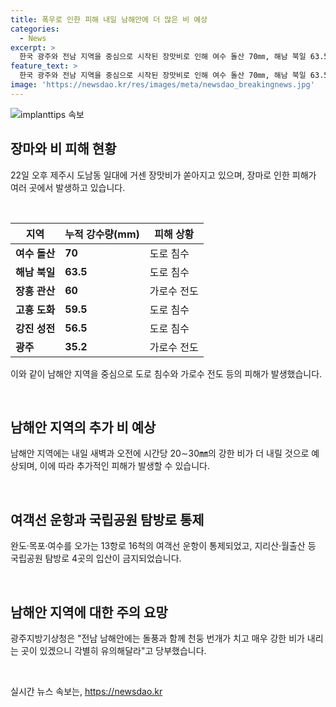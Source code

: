 ```yaml
---
title: 폭우로 인한 피해 내일 남해안에 더 많은 비 예상
categories:
  - News
excerpt: >
  한국 광주와 전남 지역을 중심으로 시작된 장맛비로 인해 여수 돌산 70㎜, 해남 북일 63.5㎜, 장흥 관산 60㎜, 등의 누적 강수량이 기록되었으며, 여수 소리도 34㎜, 목포 10.9㎜, 광주 8.9㎜의 집중호우가 발생했습니다. 13항로 16척의 여객선 운항이 통제되었고, 지리산·월출산 등 국립공원 탐방로 4곳의 입산이 금지됐습니다. 내일 새벽과 오전 사이 남해안에는 20∼30㎜의 강한 비가 예상되니 주의가 필요합니다.
feature_text: >
  한국 광주와 전남 지역을 중심으로 시작된 장맛비로 인해 여수 돌산 70㎜, 해남 북일 63.5㎜, 장흥 관산 60㎜, 등의 누적 강수량이 기록되었으며, 여수 소리도 34㎜, 목포 10.9㎜, 광주 8.9㎜의 집중호우가 발생했습니다. 13항로 16척의 여객선 운항이 통제되었고, 지리산·월출산 등 국립공원 탐방로 4곳의 입산이 금지됐습니다. 내일 새벽과 오전 사이 남해안에는 20∼30㎜의 강한 비가 예상되니 주의가 필요합니다.
image: 'https://newsdao.kr/res/images/meta/newsdao_breakingnews.jpg'
---
```


<p><img src="https://newsdao.kr/res/images/meta/newsdao_breakingnews.jpg" alt="implanttips 속보" /></p>

<h2 data-ke-size="size26">장마와 비 피해 현황</h2>

<p data-ke-size="size16">22일 오후 제주시 도남동 일대에 거센 장맛비가 쏟아지고 있으며, 장마로 인한 피해가 여러 곳에서 발생하고 있습니다.</p>

<p data-ke-size="size16">&nbsp;</p>

<table>
    <thead>
        <tr>
            <th>지역</th>
            <th>누적 강수량(mm)</th>
            <th>피해 상황</th>
        </tr>
    </thead>
    <tbody>
        <tr>
            <td><b>여수 돌산</b></td>
            <td><b>70</b></td>
            <td>도로 침수</td>
        </tr>
        <tr>
            <td><b>해남 북일</b></td>
            <td><b>63.5</b></td>
            <td>도로 침수</td>
        </tr>
        <tr>
            <td><b>장흥 관산</b></td>
            <td><b>60</b></td>
            <td>가로수 전도</td>
        </tr>
        <tr>
            <td><b>고흥 도화</b></td>
            <td><b>59.5</b></td>
            <td>도로 침수</td>
        </tr>
        <tr>
            <td><b>강진 성전</b></td>
            <td><b>56.5</b></td>
            <td>도로 침수</td>
        </tr>
        <tr>
            <td><b>광주</b></td>
            <td><b>35.2</b></td>
            <td>가로수 전도</td>
        </tr>
    </tbody>
</table>

<p data-ke-size="size16">이와 같이 남해안 지역을 중심으로 도로 침수와 가로수 전도 등의 피해가 발생했습니다.</p>

<p data-ke-size="size16">&nbsp;</p>

<h2 data-ke-size="size26">남해안 지역의 추가 비 예상</h2>

<p data-ke-size="size16">남해안 지역에는 내일 새벽과 오전에 시간당 20∼30㎜의 강한 비가 더 내릴 것으로 예상되며, 이에 따라 추가적인 피해가 발생할 수 있습니다.</p>

<p data-ke-size="size16">&nbsp;</p>

<h2 data-ke-size="size26">여객선 운항과 국립공원 탐방로 통제</h2>

<p data-ke-size="size16">완도·목포·여수를 오가는 13항로 16척의 여객선 운항이 통제되었고, 지리산·월출산 등 국립공원 탐방로 4곳의 입산이 금지되었습니다.</p>

<p data-ke-size="size16">&nbsp;</p>

<h2 data-ke-size="size26">남해안 지역에 대한 주의 요망</h2>

<p data-ke-size="size16">광주지방기상청은 "전남 남해안에는 돌풍과 함께 천둥 번개가 치고 매우 강한 비가 내리는 곳이 있겠으니 각별히 유의해달라"고 당부했습니다.</p>

<p data-ke-size="size16">&nbsp;</p>
실시간 뉴스 속보는, <a href="https://newsdao.kr" rel="dofollow">https://newsdao.kr</a>



